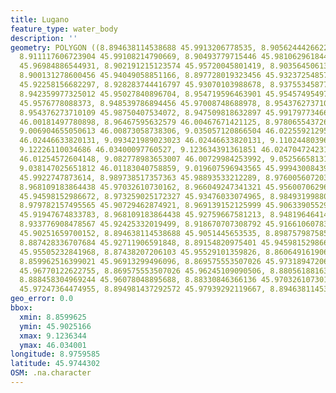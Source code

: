 ```yaml
---
title: Lugano
feature_type: water_body
description: ''
geometry: POLYGON ((8.894638114538688 45.9913206778535, 8.905624442662226 45.99394443942311,
  8.911117606723904 45.99108214790669, 8.90493779715446 45.981062961844, 8.897041373815689
  45.96984886544931, 8.902191215123574 45.95720045801419, 8.903564506139018 45.94836872604456,
  8.900131278600456 45.94049058851166, 8.897728019323456 45.93237254857753, 8.913520866000905
  45.92258156682297, 8.928283744416797 45.93070103988678, 8.937553458771008 45.94168431767706,
  8.942359977325012 45.95027840896704, 8.954719596463901 45.95457495497967, 8.947166495879015
  45.9576778088373, 8.948539786894456 45.97008748688978, 8.954376273710109 45.97724565206226,
  8.954376273710109 45.98750407534072, 8.947509818632897 45.99179773466376, 8.947509818632897
  46.00181497780898, 8.96467595632579 46.00467671421125, 8.978065543726329 46.00014556321388,
  9.006904655050613 46.00873058738306, 9.035057120866504 46.02255921295346, 9.065269523206233
  46.02446633820131, 9.093421989023023 46.02446633820131, 9.110244803961852 46.03352428469697,
  9.12226110034686 46.03400097760527, 9.123634391361851 46.02470472423125, 9.099258475838313
  46.01254572604148, 9.082778983653007 46.00729984253992, 9.052566581313281 46.01135352347993,
  9.038147025651812 46.01183040758859, 9.019607596943565 45.9994300843961, 8.999008231711484
  45.9922747873614, 8.989738517357363 45.98893533212289, 8.97600560720312 45.98225581718022,
  8.968109183864438 45.97032610730162, 8.966049247341321 45.95600706296446, 8.965705924587439
  45.94598152986672, 8.973259025172327 45.93476033074965, 8.984931998803539 45.91589404957243,
  8.979782157495565 45.90729462874921, 8.969139152125999 45.90633905529864, 8.968452506618233
  45.91947674833783, 8.968109183864438 45.92759667581213, 8.948196464140572 45.93547664535384,
  8.933776908478567 45.92425332019499, 8.918670707308792 45.91661060783095, 8.903907828892901
  45.90251659700152, 8.894638114538688 45.9051445653535, 8.898757987585014 45.91804369659025,
  8.887428336707684 45.92711906591848, 8.89154820975401 45.94598152986672, 8.889488273230802
  45.95505232841968, 8.87438207206103 45.95529101359826, 8.860649161906696 45.9619737812028,
  8.859962516399021 45.96913299496096, 8.869575553507026 45.97318947206092, 8.873352103799469
  45.96770122622755, 8.869575553507026 45.96245109090506, 8.880561881630472 45.9586324981483,
  8.888458304969244 45.96078048895688, 8.88330846366136 45.97032610730162, 8.891891532507804
  45.97247364474955, 8.894981437292572 45.97939292119667, 8.894638114538688 45.9913206778535))
geo_error: 0.0
bbox:
  xmin: 8.8599625
  ymin: 45.9025166
  xmax: 9.1236344
  ymax: 46.034001
longitude: 8.9759585
latitude: 45.9744302
OSM: .na.character
---
```

